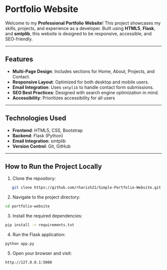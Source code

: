 # Portfolio Website

Welcome to my **Professional Portfolio Website**! This project showcases my skills, projects, and experience as a developer. Built using **HTML5**, **Flask**, and **smtplib**, this website is designed to be responsive, accessible, and SEO-friendly.

---

## Features

- **Multi-Page Design**: Includes sections for Home, About, Projects, and Contact.
- **Responsive Layout**: Optimized for both desktop and mobile users.
- **Email Integration**: Uses `smtplib` to handle contact form submissions.
- **SEO Best Practices**: Designed with search engine optimization in mind.
- **Accessibility**: Prioritizes accessibility for all users

---

## Technologies Used

- **Frontend**: HTML5, CSS, Bootstrap
- **Backend**: Flask (Python)
- **Email Integration**: smtplib
- **Version Control**: Git, GitHub

---

## How to Run the Project Locally

1. Clone the repository:

```bash
   git clone https://github.com/rharish21/Simple-Portfolio-Website.git
```

2. Navigate to the project directory:

```bash
cd portfolio-website
```

3. Install the required dependencies:

```bash
pip install -r requirements.txt
```

4. Run the Flask application:

```bash
python app.py
```

5. Open your browser and visit:

```bash
http://127.0.0.1:5000
```